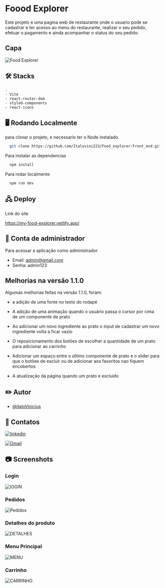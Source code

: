 
# Foood Explorer 
Este projeto e uma pagina web de restaurante onde o usuario pode se cadastrar e ter acesso ao menu do restaurante, realizar o seu pedido, efetuar o pagamento e ainda acompanhar o status do seu pedido. 

## Capa

![Food Explorer](https://i.imgur.com/MRhtgBx.png)



## 🛠️ Stacks

    -  
    - Vite
    - react-router-dom
    - styled-components
    - react-icons



## 🖥️ Rodando Localmente

para clonar o projeto, e necessario ter o Node instalado. 

```bash
  git clone https://github.com/Italovini223/Food_explorer-Front_end.git
```


Para instalar as dependencias

```bash
  npm install
```

Para rodar localmente

```bash
  npm run dev
```


## 🖧 Deploy

Link do site 


 https://my-food-explorer.netlify.app/


## 👤 Conta de administrador

Para acessar a aplicação como administrador

- Email: admin@gmail.com
- Senha: admin123


## Melhorias na versão 1.1.0

Algumas melhorias feitas na versão 1.1.0, foram: 

 - a adição de uma fonte no texto do rodapé  

 - A adição de uma animação quando o usuário passa o cursor por cima de um componente de prato

 - Ao adicionar um novo ingrediente ao prato o input de cadastrar um novo ingrediente volta a ficar vazio 

 - O reposicionamento dos botões de escolher a quantidade de um prato para adicionar ao carrinho  

 - Adicionar um espaço entre o último componente de prato e o slider para que o botões de excluir ou de adicionar aos favoritos nao  fiquem encobertos 

 - A atualização da página quando um prato e excluído 





## ✏️ Autor 

- [@italoVinicius](https://www.github.com/Italovini223)


## 🔗 Contatos

[![linkedin](https://img.shields.io/badge/linkedin-0A66C2?style=for-the-badge&logo=linkedin&logoColor=white)](https://www.linkedin.com/in/%C3%ADtalo-vinicius-6469281bb/)

[![Gmail](https://img.shields.io/badge/Gmail-D14836?style=for-the-badge&logo=gmail&logoColor=white)](italovinicius2018@gmail.com)

## 📷 Screenshots

### Login
![lOGIN](https://i.imgur.com/wcr26Zy.png)

### Pedidos
![Pedidos](https://i.imgur.com/Tt6RTT3.png)

### Detalhes do produto
![DETALHES](https://i.imgur.com/bCmYxDJ.png)

### Menu Principal
![MENU](https://i.imgur.com/XrTiwUM.png)

### Carrinho
![CARRINHO](https://i.imgur.com/QQPXBfM.png)


